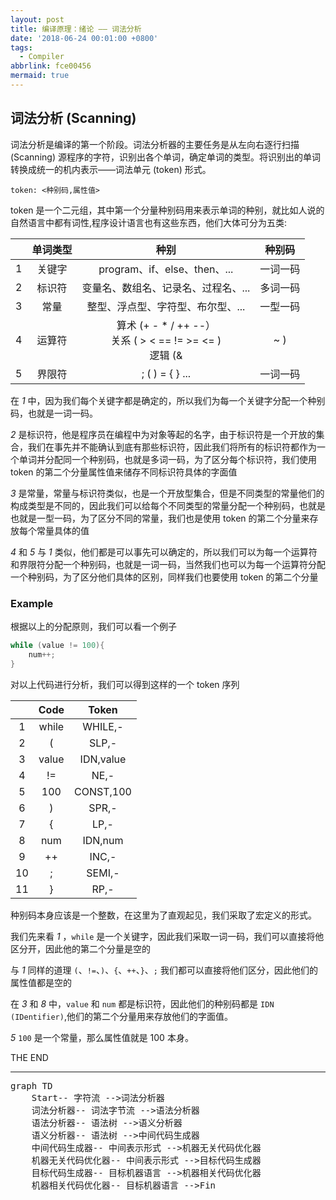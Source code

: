 ```yaml
---
layout: post
title: 编译原理：绪论 —— 词法分析
date: '2018-06-24 00:01:00 +0800'
tags:
  - Compiler
abbrlink: fce00456
mermaid: true
---
```


## 词法分析 (Scanning)


词法分析是编译的第一个阶段。词法分析器的主要任务是从左向右逐行扫描 (Scanning) 源程序的字符，识别出各个单词，确定单词的类型。将识别出的单词转换成统一的机内表示——词法单元 (token) 形式。

```
token: <种别码,属性值>
```
token 是一个二元组，其中第一个分量种别码用来表示单词的种别，就比如人说的自然语言中都有词性,程序设计语言也有这些东西，他们大体可分为五类:

| | 单词类型 | 种别 | 种别码 |
|:-:|:-----:|:---:|:-----:|
| 1 | 关键字 | program、if、else、then、...| 一词一码|
| 2 | 标识符 | 变量名、数组名、记录名、过程名、...| 多词一码 |
| 3 | 常量 | 整型、浮点型、字符型、布尔型、...| 一型一码 |
| 4 |运算符 | 算术 (+ - * / ++ --）</br>关系 ( > < == != >= <= ) </br> 逻辑 (& | ~ ) | 一词一码 </br> 或 </br> 一型一码 |
| 5 | 界限符 | ; ( ) = { } ... | 一词一码 |

在 *1* 中，因为我们每个关键字都是确定的，所以我们为每一个关键字分配一个种别码，也就是一词一码。

*2* 是标识符，他是程序员在编程中为对象等起的名字，由于标识符是一个开放的集合，我们在事先并不能确认到底有那些标识符，因此我们将所有的标识符都作为一个单词并分配同一个种别码，也就是多词一码，为了区分每个标识符，我们使用 token 的第二个分量属性值来储存不同标识符具体的字面值

*3* 是常量，常量与标识符类似，也是一个开放型集合，但是不同类型的常量他们的构成类型是不同的，因此我们可以给每个不同类型的常量分配一个种别码，也就是也就是一型一码，为了区分不同的常量，我们也是使用 token 的第二个分量来存放每个常量具体的值

*4* 和 *5* 与 *1* 类似，他们都是可以事先可以确定的，所以我们可以为每一个运算符和界限符分配一个种别码，也就是一词一码，当然我们也可以为每一个运算符分配一个种别码，为了区分他们具体的区别，同样我们也要使用 token 的第二个分量

### Example

根据以上的分配原则，我们可以看一个例子

```cpp
while (value != 100){
	num++;
}
```

对以上代码进行分析，我们可以得到这样的一个 token 序列

| | Code | Token |
|:-:|:-:|:-:|
| 1 | while | WHILE,-|
| 2 | ( | SLP,-|
| 3 | value | IDN,value|
| 4 | != | NE,-|
| 5 | 100 | CONST,100 |
| 6 | ) | SPR,-|
| 7 | { | LP,- |
| 8 | num | IDN,num |
| 9 | ++ | INC,-|
| 10 | ; | SEMI,-|
| 11 | } | RP,-|

种别码本身应该是一个整数，在这里为了直观起见，我们采取了宏定义的形式。

我们先来看 *1* ，`while` 是一个关键字，因此我们采取一词一码，我们可以直接将他区分开，因此他的第二个分量是空的

与 *1* 同样的道理 `(`、`!=`、`)`、`{`、`++`、`}`、`;` 我们都可以直接将他们区分，因此他们的属性值都是空的

在 *3* 和 *8* 中，`value` 和 `num` 都是标识符，因此他们的种别码都是 `IDN (IDentifier)`,他们的第二个分量用来存放他们的字面值。

*5* `100` 是一个常量，那么属性值就是 100 本身。

THE END

***

<pre class="mermaid">
graph TD
	Start-- 字符流 -->词法分析器
	词法分析器-- 词法字节流 -->语法分析器
	语法分析器-- 语法树 -->语义分析器
	语义分析器-- 语法树 -->中间代码生成器
	中间代码生成器-- 中间表示形式 -->机器无关代码优化器
	机器无关代码优化器-- 中间表示形式 -->目标代码生成器
	目标代码生成器-- 目标机器语言 -->机器相关代码优化器
	机器相关代码优化器-- 目标机器语言 -->Fin
</pre>
